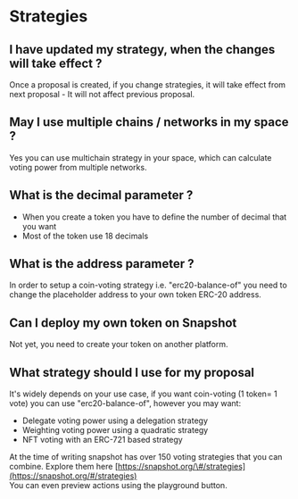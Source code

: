 # Strategies

## I have updated my strategy, when the changes will take effect ?

Once a proposal is created, if you change strategies, it will take effect from next proposal - It will not affect previous proposal.

## May I use multiple chains / networks in my space ?

Yes you can use multichain strategy in your space, which can calculate voting power from multiple networks.

## What is the decimal parameter ?

* When you create a token you have to define the number of decimal that you want
* Most of the token use 18 decimals

## What is the address parameter ?

In order to setup a coin-voting strategy i.e. "erc20-balance-of" you need to change the placeholder address to your own token ERC-20 address.

## Can I deploy my own token on Snapshot

Not yet, you need to create your token on another platform.

## What strategy should I use for my proposal

It's widely depends on your use case, if you want coin-voting \(1 token= 1 vote\) you can use "erc20-balance-of", however you may want:

* Delegate voting power using a delegation strategy
* Weighting voting power using a quadratic strategy
* NFT voting with an ERC-721 based strategy

At the time of writing snapshot has over 150 voting strategies that you can combine. Explore them here [https://snapshot.org/\#/strategies](https://snapshot.org/#/strategies)   
You can even preview actions using the playground button.

